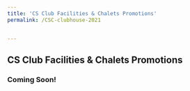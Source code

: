 ```yaml
---
title: 'CS Club Facilities & Chalets Promotions'
permalink: /CSC-clubhouse-2021


---
```


## CS Club Facilities & Chalets Promotions
### Coming Soon!



